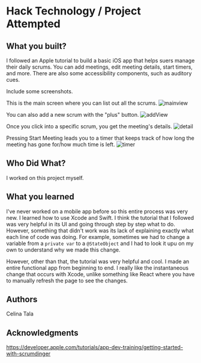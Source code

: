 # Hack Technology / Project Attempted


## What you built? 

I followed an Apple tutorial to build a basic iOS app that helps suers manage their daily scrums. You can add meetings, edit meeting details, start timers, and more. There are also some accessibility components, such as auditory cues.   


Include some screenshots.

This is the main screen where you can list out all the scrums.
![mainview](./Images/ScrumApp.png)

You can also add a new scrum with the "plus" button. 
![addView](./Images/AddScrum.png)

Once you click into a specific scrum, you get the meeting's details. 
![detail](./Images/EditView.png)

Pressing Start Meeting leads you to a timer that keeps track of how long the meeting has gone for/how much time is left. 
![timer](./Images/TimerView.png)

## Who Did What?

I worked on this project myself. 

## What you learned

I've never worked on a mobile app before so this entire process was very new. I learned how to use Xcode and Swift. I think the tutorial that I followed was very helpful in its UI and going through step by step what to do. However, something that didn't work was its lack of explaining exactly what each line of code was doing. For example, sometimes we had to change a variable from a `private var` to a `@StateObject` and I had to look it upu on my own to understand why we made this change. 

However, other than that, the tutorial was very helpful and cool. I made an entire functional app from beginning to end. I really like the instantaneous change that occurs with Xcode, unlike something like React where you have to manually refresh the page to see the changes.  

## Authors

Celina Tala

## Acknowledgments

https://developer.apple.com/tutorials/app-dev-training/getting-started-with-scrumdinger